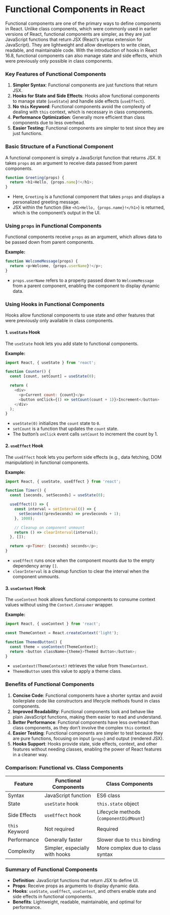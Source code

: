 # **Functional Components in React**

Functional components are one of the primary ways to define components in React. Unlike class components, which were commonly used in earlier versions of React, functional components are simpler, as they are just JavaScript functions that return JSX (React’s syntax extension for JavaScript). They are lightweight and allow developers to write clean, readable, and maintainable code. With the introduction of hooks in React 16.8, functional components can also manage state and side effects, which were previously only possible in class components.

### Key Features of Functional Components
1. **Simpler Syntax**: Functional components are just functions that return JSX.
2. **Hooks for State and Side Effects**: Hooks allow functional components to manage state (`useState`) and handle side effects (`useEffect`).
3. **No `this` Keyword**: Functional components avoid the complexity of dealing with `this` context, which is necessary in class components.
4. **Performance Optimization**: Generally more efficient than class components due to less overhead.
5. **Easier Testing**: Functional components are simpler to test since they are just functions.

### Basic Structure of a Functional Component

A functional component is simply a JavaScript function that returns JSX. It takes `props` as an argument to receive data passed from parent components.

```javascript
function Greeting(props) {
  return <h1>Hello, {props.name}!</h1>;
}
```

- Here, `Greeting` is a functional component that takes `props` and displays a personalized greeting message.
- JSX within the function (like `<h1>Hello, {props.name}!</h1>`) is returned, which is the component’s output in the UI.

### Using `props` in Functional Components

Functional components receive `props` as an argument, which allows data to be passed down from parent components.

**Example:**

```javascript
function WelcomeMessage(props) {
  return <p>Welcome, {props.userName}!</p>;
}
```

- `props.userName` refers to a property passed down to `WelcomeMessage` from a parent component, enabling the component to display dynamic data.

### Using Hooks in Functional Components
Hooks allow functional components to use state and other features that were previously only available in class components.

#### 1. `useState` Hook
The `useState` hook lets you add state to functional components.

**Example:**

```javascript
import React, { useState } from 'react';

function Counter() {
  const [count, setCount] = useState(0);

  return (
    <div>
      <p>Current count: {count}</p>
      <button onClick={() => setCount(count + 1)}>Increment</button>
    </div>
  );
}
```

- `useState(0)` initializes the `count` state to `0`.
- `setCount` is a function that updates the `count` state.
- The button’s `onClick` event calls `setCount` to increment the count by 1.

#### 2. `useEffect` Hook
The `useEffect` hook lets you perform side effects (e.g., data fetching, DOM manipulation) in functional components.

**Example:**

```javascript
import React, { useState, useEffect } from 'react';

function Timer() {
  const [seconds, setSeconds] = useState(0);

  useEffect(() => {
    const interval = setInterval(() => {
      setSeconds((prevSeconds) => prevSeconds + 1);
    }, 1000);

    // Cleanup on component unmount
    return () => clearInterval(interval);
  }, []);

  return <p>Timer: {seconds} seconds</p>;
}
```

- `useEffect` runs once when the component mounts due to the empty dependency array `[]`.
- `clearInterval` is a cleanup function to clear the interval when the component unmounts.

#### 3. `useContext` Hook
The `useContext` hook allows functional components to consume context values without using the `Context.Consumer` wrapper.

**Example:**

```javascript
import React, { useContext } from 'react';

const ThemeContext = React.createContext('light');

function ThemedButton() {
  const theme = useContext(ThemeContext);
  return <button className={theme}>Themed Button</button>;
}
```

- `useContext(ThemeContext)` retrieves the value from `ThemeContext`.
- `ThemedButton` uses this value to apply a theme class.

### Benefits of Functional Components
1. **Concise Code**: Functional components have a shorter syntax and avoid boilerplate code like constructors and lifecycle methods found in class components.
2. **Improved Readability**: Functional components look and behave like plain JavaScript functions, making them easier to read and understand.
3. **Better Performance**: Functional components have less overhead than class components, as they don’t involve the complex `this` context.
4. **Easier Testing**: Functional components are simpler to test because they are pure functions, focusing on input (`props`) and output (rendered JSX).
5. **Hooks Support**: Hooks provide state, side effects, context, and other features without needing classes, enabling the power of React features in a cleaner way.

### Comparison: Functional vs. Class Components
| Feature                  | Functional Components                  | Class Components                       |
|--------------------------|----------------------------------------|----------------------------------------|
| Syntax                   | JavaScript function                    | ES6 class                              |
| State                    | `useState` hook                        | `this.state` object                    |
| Side Effects             | `useEffect` hook                       | Lifecycle methods (`componentDidMount`)|
| `this` Keyword           | Not required                           | Required                               |
| Performance              | Generally faster                       | Slower due to `this` binding           |
| Complexity               | Simpler, especially with hooks         | More complex due to class syntax       |

### Summary of Functional Components
- **Definition**: JavaScript functions that return JSX to define UI.
- **Props**: Receive props as arguments to display dynamic data.
- **Hooks**: `useState`, `useEffect`, `useContext`, and others enable state and side effects in functional components.
- **Benefits**: Lightweight, readable, maintainable, and optimal for performance.
